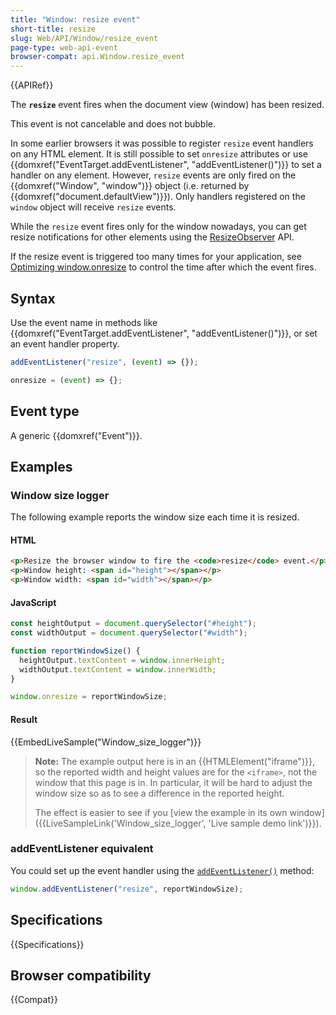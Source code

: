 ```yaml
---
title: "Window: resize event"
short-title: resize
slug: Web/API/Window/resize_event
page-type: web-api-event
browser-compat: api.Window.resize_event
---
```


{{APIRef}}

The **`resize`** event fires when the document view (window) has been resized.

This event is not cancelable and does not bubble.

In some earlier browsers it was possible to register `resize` event handlers on any HTML element. It is still possible to set `onresize` attributes or use {{domxref("EventTarget.addEventListener", "addEventListener()")}} to set a handler on any element. However, `resize` events are only fired on the {{domxref("Window", "window")}} object (i.e. returned by {{domxref("document.defaultView")}}). Only handlers registered on the `window` object will receive `resize` events.

While the `resize` event fires only for the window nowadays, you can get resize notifications for other elements using the [ResizeObserver](/en-US/docs/Web/API/ResizeObserver) API.

If the resize event is triggered too many times for your application, see [Optimizing window.onresize](https://bencentra.com/code/2015/02/27/optimizing-window-resize.html) to control the time after which the event fires.

## Syntax

Use the event name in methods like {{domxref("EventTarget.addEventListener", "addEventListener()")}}, or set an event handler property.

```js
addEventListener("resize", (event) => {});

onresize = (event) => {};
```

## Event type

A generic {{domxref("Event")}}.

## Examples

### Window size logger

The following example reports the window size each time it is resized.

#### HTML

```html
<p>Resize the browser window to fire the <code>resize</code> event.</p>
<p>Window height: <span id="height"></span></p>
<p>Window width: <span id="width"></span></p>
```

#### JavaScript

```js
const heightOutput = document.querySelector("#height");
const widthOutput = document.querySelector("#width");

function reportWindowSize() {
  heightOutput.textContent = window.innerHeight;
  widthOutput.textContent = window.innerWidth;
}

window.onresize = reportWindowSize;
```

#### Result

{{EmbedLiveSample("Window_size_logger")}}

> **Note:** The example output here is in an {{HTMLElement("iframe")}}, so the reported width and height values are for the `<iframe>`, not the window that this page is in. In particular, it will be hard to adjust the window size so as to see a difference in the reported height.
>
> The effect is easier to see if you [view the example in its own window]({{LiveSampleLink('Window_size_logger', 'Live sample demo link')}}).

### addEventListener equivalent

You could set up the event handler using the [`addEventListener()`](/en-US/docs/Web/API/EventTarget/addEventListener) method:

```js
window.addEventListener("resize", reportWindowSize);
```

## Specifications

{{Specifications}}

## Browser compatibility

{{Compat}}
